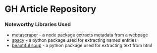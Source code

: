 # GH Article Repository

### Noteworthy Libraries Used

-   [metascraper](https://www.npmjs.com/package/metascraper) - a node package extracts metadata from a webpage
-   [spacy](https://spacy.io/) - a python package used for extracting named entities
-   [beautiful soup](https://beautiful-soup-4.readthedocs.io/en/latest/) - a python package used for extracting text from html
